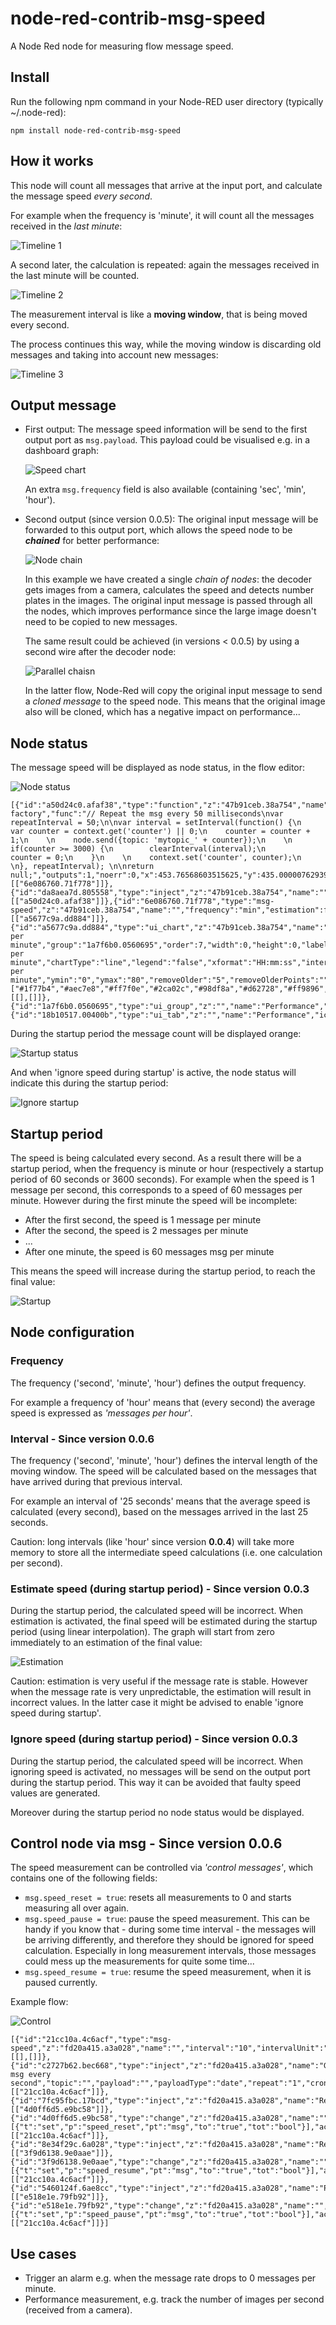 # node-red-contrib-msg-speed
A Node Red node for measuring flow message speed.

## Install
Run the following npm command in your Node-RED user directory (typically ~/.node-red):
```
npm install node-red-contrib-msg-speed
```
## How it works
This node will count all messages that arrive at the input port, and calculate the message speed *every second*.  

For example when the frequency is 'minute', it will count all the messages received in the *last minute*: 

![Timeline 1](https://raw.githubusercontent.com/bartbutenaers/node-red-contrib-msg-speed/master/images/speed1.png)

A second later, the calculation is repeated: again the messages received in the last minute will be counted.

![Timeline 2](https://raw.githubusercontent.com/bartbutenaers/node-red-contrib-msg-speed/master/images/speed2.png)

The measurement interval is like a **moving window**, that is being moved every second.

The process continues this way, while the moving window is discarding old messages and taking into account new messages:

![Timeline 3](https://raw.githubusercontent.com/bartbutenaers/node-red-contrib-msg-speed/master/images/speed3.png)

## Output message
+ First output: The message speed information will be send to the first output port as `msg.payload`.  This payload could be visualised e.g. in a dashboard graph:

    ![Speed chart](https://raw.githubusercontent.com/bartbutenaers/node-red-contrib-msg-speed/master/images/speed_chart.png)

    An extra `msg.frequency` field is also available (containing 'sec', 'min', 'hour').
+ Second output (since version 0.0.5): The original input message will be forwarded to this output port, which allows the speed node to be ***chained*** for better performance:

    ![Node chain](https://raw.githubusercontent.com/bartbutenaers/node-red-contrib-msg-speed/master/images/speed_chain.png)
    
    In this example we have created a single *chain of nodes*: the decoder gets images from a camera, calculates the speed and detects number plates in the images.  The original input message is passed through all the nodes, which improves performance since the large image doesn't need to be copied to new messages.
    
    The same result could be achieved (in versions < 0.0.5) by using a second wire after the decoder node:
    
    ![Parallel chaisn](https://raw.githubusercontent.com/bartbutenaers/node-red-contrib-msg-speed/master/images/speed_parallel.png)
    
    In the latter flow, Node-Red will copy the original input message to send a *cloned message* to the speed node.  This means that the original image also will be cloned, which has a negative impact on performance...
## Node status
The message speed will be displayed as node status, in the flow editor:

![Node status](https://raw.githubusercontent.com/bartbutenaers/node-red-contrib-msg-speed/master/images/speed4.png)

```
[{"id":"a50d24c0.afaf38","type":"function","z":"47b91ceb.38a754","name":"Msg factory","func":"// Repeat the msg every 50 milliseconds\nvar repeatInterval = 50;\n\nvar interval = setInterval(function() {\n    var counter = context.get('counter') || 0;\n    counter = counter + 1;\n    \n    node.send({topic: 'mytopic_' + counter});\n    \n    if(counter >= 3000) {\n        clearInterval(interval);\n        counter = 0;\n    }\n    \n    context.set('counter', counter);\n    \n}, repeatInterval); \n\nreturn null;","outputs":1,"noerr":0,"x":453.76568603515625,"y":435.00000762939453,"wires":[["6e086760.71f778"]]},{"id":"da8aea7d.805558","type":"inject","z":"47b91ceb.38a754","name":"","topic":"","payload":"Start","payloadType":"str","repeat":"","crontab":"","once":false,"x":277.7657165527344,"y":435.00000762939453,"wires":[["a50d24c0.afaf38"]]},{"id":"6e086760.71f778","type":"msg-speed","z":"47b91ceb.38a754","name":"","frequency":"min","estimation":false,"ignore":false,"x":650.765625,"y":434.75,"wires":[["a5677c9a.dd884"]]},{"id":"a5677c9a.dd884","type":"ui_chart","z":"47b91ceb.38a754","name":"Messages per minute","group":"1a7f6b0.0560695","order":7,"width":0,"height":0,"label":"Messages per minute","chartType":"line","legend":"false","xformat":"HH:mm:ss","interpolate":"linear","nodata":"Messages per minute","ymin":"0","ymax":"80","removeOlder":"5","removeOlderPoints":"","removeOlderUnit":"60","cutout":0,"colors":["#1f77b4","#aec7e8","#ff7f0e","#2ca02c","#98df8a","#d62728","#ff9896","#9467bd","#c5b0d5"],"x":868.5312423706055,"y":434.5429382324219,"wires":[[],[]]},{"id":"1a7f6b0.0560695","type":"ui_group","z":"","name":"Performance","tab":"18b10517.00400b","disp":true,"width":"6"},{"id":"18b10517.00400b","type":"ui_tab","z":"","name":"Performance","icon":"show_chart"}]
```

During the startup period the message count will be displayed orange:

![Startup status](https://raw.githubusercontent.com/bartbutenaers/node-red-contrib-msg-speed/master/images/startup_status.png)

And when 'ignore speed during startup' is active, the node status will indicate this during the startup period:

![Ignore startup](https://raw.githubusercontent.com/bartbutenaers/node-red-contrib-msg-speed/master/images/startup_ignored.png)

## Startup period
The speed is being calculated every second.  As a result there will be a startup period, when the frequency is minute or hour (respectively a startup period of 60 seconds or 3600 seconds).
For example when the speed is 1 message per second, this corresponds to a speed of 60 messages per minute.  However during the first minute the speed will be incomplete:
+ After the first second, the speed is 1 message per minute
+ After the second, the speed is 2 messages per minute
+ ...
+ After one minute, the speed is 60 messages msg per minute

This means the speed will increase during the startup period, to reach the final value:

![Startup](https://raw.githubusercontent.com/bartbutenaers/node-red-contrib-msg-speed/master/images/Startup.png)

## Node configuration

### Frequency
The frequency ('second', 'minute', 'hour') defines the output frequency. 

For example a frequency of 'hour' means that (every second) the average speed is expressed as *'messages per hour'*.

### Interval  - Since version 0.0.6
The frequency ('second', 'minute', 'hour') defines the interval length of the moving window.  The speed will be calculated based on the messages that have arrived during that previous interval.

For example an interval of '25 seconds' means that the average speed is calculated (every second), based on the messages arrived in the last 25 seconds.

Caution: long intervals (like 'hour' since version **0.0.4**) will take more memory to store all the intermediate speed calculations (i.e. one calculation per second).

### Estimate speed (during startup period) - Since version 0.0.3
During the startup period, the calculated speed will be incorrect.  When estimation is activated, the final speed will be estimated during the startup period (using linear interpolation).  The graph will start from zero immediately to an estimation of the final value:

![Estimation](https://raw.githubusercontent.com/bartbutenaers/node-red-contrib-msg-speed/master/images/estimation.png)

Caution: estimation is very useful if the message rate is stable.  However when the message rate is very unpredictable, the estimation will result in incorrect values.  In the latter case it might be advised to enable 'ignore speed during startup'.

### Ignore speed (during startup period)  - Since version 0.0.3
During the startup period, the calculated speed will be incorrect.  When ignoring speed is activated, no messages will be send on the output port during the startup period.  This way it can be avoided that faulty speed values are generated.

Moreover during the startup period no node status would be displayed.

## Control node via msg  - Since version 0.0.6
The speed measurement can be controlled via *'control messages'*, which contains one of the following fields:
+ ```msg.speed_reset = true```: resets all measurements to 0 and starts measuring all over again.
+ ```msg.speed_pause = true```: pause the speed measurement.  This can be handy if you know that - during some time interval - the messages will be arriving differently, and therefore they should be ignored for speed calculation.  Especially in long measurement intervals, those messages could mess up the measurements for quite some time...
+ ```msg.speed_resume = true```: resume the speed measurement, when it is paused currently.

Example flow:

![Control](https://raw.githubusercontent.com/bartbutenaers/node-red-contrib-msg-speed/master/images/speed_control.png)
```
[{"id":"21cc10a.4c6acf","type":"msg-speed","z":"fd20a415.a3a028","name":"","interval":"10","intervalUnit":"sec","frequency":"min","estimation":false,"ignore":false,"x":910,"y":400,"wires":[[],[]]},{"id":"c2727b62.bec668","type":"inject","z":"fd20a415.a3a028","name":"Generate msg every second","topic":"","payload":"","payloadType":"date","repeat":"1","crontab":"","once":false,"onceDelay":0.1,"x":510,"y":400,"wires":[["21cc10a.4c6acf"]]},{"id":"7fc95fbc.17bcd","type":"inject","z":"fd20a415.a3a028","name":"Reset","topic":"","payload":"","payloadType":"date","repeat":"","crontab":"","once":false,"onceDelay":0.1,"x":430,"y":440,"wires":[["4d0ff6d5.e9bc58"]]},{"id":"4d0ff6d5.e9bc58","type":"change","z":"fd20a415.a3a028","name":"","rules":[{"t":"set","p":"speed_reset","pt":"msg","to":"true","tot":"bool"}],"action":"","property":"","from":"","to":"","reg":false,"x":640,"y":440,"wires":[["21cc10a.4c6acf"]]},{"id":"8e34f29c.6a028","type":"inject","z":"fd20a415.a3a028","name":"Resume","topic":"","payload":"","payloadType":"date","repeat":"","crontab":"","once":false,"onceDelay":0.1,"x":440,"y":480,"wires":[["3f9d6138.9e0aae"]]},{"id":"3f9d6138.9e0aae","type":"change","z":"fd20a415.a3a028","name":"","rules":[{"t":"set","p":"speed_resume","pt":"msg","to":"true","tot":"bool"}],"action":"","property":"","from":"","to":"","reg":false,"x":650,"y":480,"wires":[["21cc10a.4c6acf"]]},{"id":"5460124f.6ae8cc","type":"inject","z":"fd20a415.a3a028","name":"Pause","topic":"","payload":"","payloadType":"date","repeat":"","crontab":"","once":false,"onceDelay":0.1,"x":430,"y":520,"wires":[["e518e1e.79fb92"]]},{"id":"e518e1e.79fb92","type":"change","z":"fd20a415.a3a028","name":"","rules":[{"t":"set","p":"speed_pause","pt":"msg","to":"true","tot":"bool"}],"action":"","property":"","from":"","to":"","reg":false,"x":640,"y":520,"wires":[["21cc10a.4c6acf"]]}]
```

## Use cases
* Trigger an alarm e.g. when the message rate drops to 0 messages per minute.
* Performance measurement, e.g. track the number of images per second (received from a camera).
